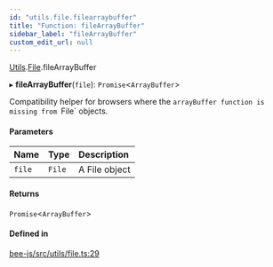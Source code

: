 ```yaml
---
id: "utils.file.filearraybuffer"
title: "Function: fileArrayBuffer"
sidebar_label: "fileArrayBuffer"
custom_edit_url: null
---
```


[Utils](../modules/utils.md).[File](../modules/utils.file.md).fileArrayBuffer

▸ **fileArrayBuffer**(`file`): `Promise`<`ArrayBuffer`\>

Compatibility helper for browsers where the `arrayBuffer function is
missing from `File` objects.

#### Parameters

| Name | Type | Description |
| :------ | :------ | :------ |
| `file` | `File` | A File object |

#### Returns

`Promise`<`ArrayBuffer`\>

#### Defined in

[bee-js/src/utils/file.ts:29](https://github.com/ethersphere/bee-js/blob/74056cb/src/utils/file.ts#L29)
